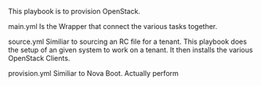 This playbook is to provision OpenStack.


main.yml 
Is the Wrapper that connect the various tasks together.

source.yml
Similiar to sourcing an RC file for a tenant. This playbook does the setup of an given system to work on a tenant. It then installs the various OpenStack Clients. 

provision.yml
Similiar to Nova Boot. Actually perform